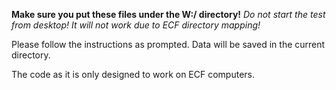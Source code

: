 **Make sure you put these files under the W:/ directory!**
_Do not start the test from desktop! It will not work due to ECF directory mapping!_

Please follow the instructions as prompted. Data will be saved in the current directory.

The code as it is only designed to work on ECF computers.
